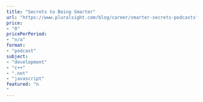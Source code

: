 ```yaml
---
title: "Secrets to Being Smarter"
url: "https://www.pluralsight.com/blog/career/smarter-secrets-podcasts"
price: 
- "0"
pricePerPeriod: 
- "n/a"
format: 
- "podcast"
subject: 
- "development"
- "c++"
- ".net"
- "javascript"
featured: "n"
---
```

